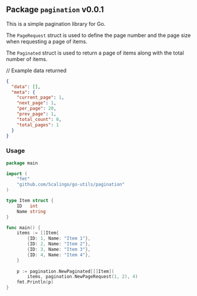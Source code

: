 ## Package `pagination` v0.0.1

This is a simple pagination library for Go.

The `PageRequest` struct is used to define the page number and the page size when requesting a page of items.

The `Paginated` struct is used to return a page of items along with the total number of items.

// Example data returned
```json 
{
  "data": [],
  "meta": {
    "current_page": 1,
    "next_page": 1,
    "per_page": 20,
    "prev_page": 1,
    "total_count": 0,
    "total_pages": 1
  }
}
```


### Usage

```go
package main

import (
    "fmt"
    "github.com/Scalingo/go-utils/pagination"
)

type Item struct {
    ID   int
    Name string
}

func main() {
	items := []Item{
		{ID: 1, Name: "Item 1"},
		{ID: 2, Name: "Item 2"},
		{ID: 3, Name: "Item 3"},
		{ID: 4, Name: "Item 4"},
	}
	
    p := pagination.NewPaginated[[]Item](
		items, pagination.NewPageRequest(1, 2), 4)
    fmt.Println(p)
}
```
